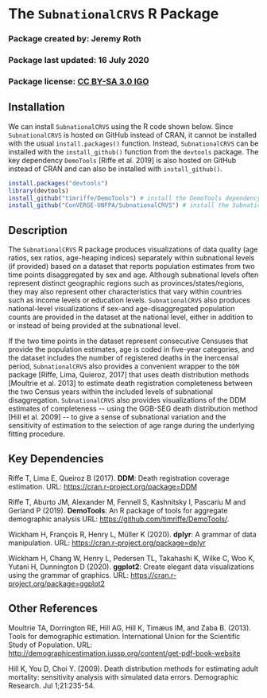 # The `SubnationalCRVS` R Package

### Package created by: Jeremy Roth

### Package last updated: 16 July 2020

### Package license: [CC BY-SA 3.0 IGO](https://creativecommons.org/licenses/by-sa/3.0/)

## Installation
We can install `SubnationalCRVS` using the R code shown below. Since `SubnationalCRVS` is hosted on GitHub instead of CRAN, it cannot be installed with the usual `install.packages()` function. Instead, `SubnationalCRVS` can be installed with the `install_github()` function from the `devtools` package. The key dependency `DemoTools` [Riffe et al. 2019] is also hosted on GitHub instead of CRAN and can also be installed with `install_github()`.

```r
install.packages("devtools")
library(devtools)
install_github("timriffe/DemoTools") # install the DemoTools dependency 
install_github("ConVERGE-UNFPA/SubnationalCRVS") # install the SubnationalCRVS package
```
## Description
The `SubnationalCRVS` R package produces visualizations of data quality (age ratios, sex ratios, age-heaping indices) separately within subnational levels (if provided) based on a dataset that reports population estimates from two time points disaggregated by sex and age. Although subnational levels often represent distinct geographic regions such as provinces/states/regions, they may also represent other characteristics that vary within countries such as income levels or education levels. `SubnationalCRVS` also produces national-level visualizations if sex-and age-disaggregated population counts are provided in the dataset at the national level, either in addition to or instead of being provided at the subnational level.

If the two time points in the dataset represent consecutive Censuses that provide the population estimates, age is coded in five-year categories, and the dataset includes the number of registered deaths in the inercensal period, `SubnationalCRVS` also provides a convenient wrapper to the `DDM` package [Riffe, Lima, Quieroz, 2017] that uses death distribution methods [Moultrie et al. 2013] to estimate death registration completeness between the two Census years within the included levels of subnational disaggregation. `SubnationalCRVS` also provides visualizations of the DDM estimates of completeness -- using the GGB-SEG death distribution method [Hill et al. 2009] -- to give a sense of subnational variation and the sensitivity of estimation to the selection of age range during the underlying fitting procedure. 

## Key Dependencies
Riffe T, Lima E, Queiroz B (2017). **DDM**: Death registration coverage estimation. URL: https://cran.r-project.org/package=DDM

Riffe T, Aburto JM, Alexander M, Fennell S, Kashnitsky I, Pascariu M and Gerland P (2019). **DemoTools**: An R package of tools for aggregate demographic analysis URL: https://github.com/timriffe/DemoTools/.

Wickham H,  François R, Henry L, Müller K (2020). **dplyr**: A grammar of data manipulation. URL: https://cran.r-project.org/package=dplyr

Wickham H,  Chang W, Henry L, Pedersen TL, Takahashi K, Wilke C, Woo K, Yutani H, Dunnington D (2020). **ggplot2**: Create elegant data visualizations using the grammar of graphics. URL: https://cran.r-project.org/package=ggplot2


## Other References
Moultrie TA, Dorrington RE, Hill AG, Hill K, Timæus IM, and Zaba B. (2013). Tools for demographic estimation. International Union for the Scientific Study of Population.
URL: http://demographicestimation.iussp.org/content/get-pdf-book-website

Hill K, You D, Choi Y. (2009). Death distribution methods for estimating adult mortality: sensitivity analysis with simulated data errors. Demographic Research. Jul 1;21:235-54.
